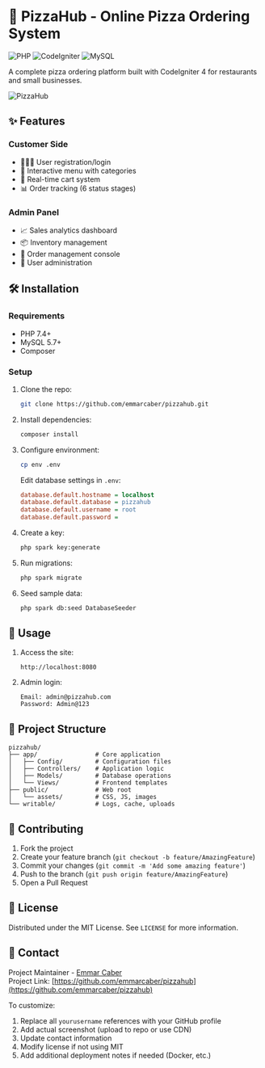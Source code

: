 # 🍕 PizzaHub - Online Pizza Ordering System

![PHP](https://img.shields.io/badge/PHP-7.4%2B-777BB4?logo=php)
![CodeIgniter](https://img.shields.io/badge/CodeIgniter-4.2%2B-EF4223?logo=codeigniter)
![MySQL](https://img.shields.io/badge/MySQL-5.7%2B-4479A1?logo=mysql)

A complete pizza ordering platform built with CodeIgniter 4 for restaurants and small businesses.

![PizzaHub](https://github.com/user-attachments/assets/5eacf46a-40df-4da4-8f28-253df386cf5a)

## ✨ Features

### Customer Side
- 🧑‍🤝‍🧑 User registration/login
- 🍕 Interactive menu with categories
- 🛒 Real-time cart system
- 📊 Order tracking (6 status stages)

### Admin Panel
- 📈 Sales analytics dashboard
- 📦 Inventory management
- 📝 Order management console
- 👥 User administration

## 🛠️ Installation

### Requirements
- PHP 7.4+
- MySQL 5.7+
- Composer

### Setup
1. Clone the repo:
   ```bash
   git clone https://github.com/emmarcaber/pizzahub.git
   ```
2. Install dependencies:
   ```bash
   composer install
   ```
3. Configure environment:
   ```bash
   cp env .env
   ```
   Edit database settings in `.env`:
   ```ini
   database.default.hostname = localhost
   database.default.database = pizzahub
   database.default.username = root
   database.default.password = 
   ```

4. Create a key:
   ```bash
   php spark key:generate
   ```

4. Run migrations:
   ```bash
   php spark migrate
   ```
   
5. Seed sample data:
   ```bash
   php spark db:seed DatabaseSeeder
   ```

## 🚀 Usage

1. Access the site:
   ```
   http://localhost:8080
   ```
2. Admin login:
   ```
   Email: admin@pizzahub.com
   Password: Admin@123
   ```

## 📂 Project Structure

```
pizzahub/
├── app/                # Core application
│   ├── Config/         # Configuration files
│   ├── Controllers/    # Application logic
│   ├── Models/         # Database operations
│   └── Views/          # Frontend templates
├── public/             # Web root
│   └── assets/         # CSS, JS, images
└── writable/           # Logs, cache, uploads
```

## 🤝 Contributing

1. Fork the project
2. Create your feature branch (`git checkout -b feature/AmazingFeature`)
3. Commit your changes (`git commit -m 'Add some amazing feature'`)
4. Push to the branch (`git push origin feature/AmazingFeature`)
5. Open a Pull Request

## 📄 License

Distributed under the MIT License. See `LICENSE` for more information.

## 📧 Contact

Project Maintainer - [Emmar Caber](mailto:caberemmar@gmail.com)  
Project Link: [https://github.com/emmarcaber/pizzahub](https://github.com/emmarcaber/pizzahub)

To customize:
1. Replace all `yourusername` references with your GitHub profile
2. Add actual screenshot (upload to repo or use CDN)
3. Update contact information
4. Modify license if not using MIT
5. Add additional deployment notes if needed (Docker, etc.)
